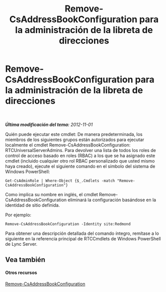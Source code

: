 ﻿---
title: Remove-CsAddressBookConfiguration para la administración de la libreta de direcciones
TOCTitle: Remove-CsAddressBookConfiguration para la administración de la libreta de direcciones
ms:assetid: 5d173ebe-ec4d-4640-8432-a25071ea9cc5
ms:mtpsurl: https://technet.microsoft.com/es-es/library/Gg429705(v=OCS.15)
ms:contentKeyID: 48275401
ms.date: 01/07/2017
mtps_version: v=OCS.15
ms.translationtype: HT
---

# Remove-CsAddressBookConfiguration para la administración de la libreta de direcciones

 

_**Última modificación del tema:** 2012-11-01_

Quién puede ejecutar este cmdlet: De manera predeterminada, los miembros de los siguientes grupos están autorizados para ejecutar localmente el cmdlet Remove-CsAddressBookConfiguration: RTCUniversalServerAdmins. Para devolver una lista de todos los roles de control de acceso basado en roles (RBAC) a los que se ha asignado este cmdlet (incluido cualquier otro rol RBAC personalizado que usted mismo haya creado), ejecute el siguiente comando en el símbolo del sistema de Windows PowerShell:

    Get-CsAdminRole | Where-Object {$_.Cmdlets -match "Remove-CsAddressBookConfiguration"}

Como implica su nombre en inglés, el cmdlet Remove-CsAddressBookConfiguration eliminará la configuración basándose en la identidad de sitio definida.

Por ejemplo:

    Remove-CsAddressBookConfiguration -Identity site:Redmond

Para obtener una descripción detallada del comando íntegro, remítase a lo siguiente en la referencia principal de RTCCmdlets de Windows PowerShell de Lync Server.

## Vea también

#### Otros recursos

[Remove-CsAddressBookConfiguration](https://docs.microsoft.com/en-us/powershell/module/skype/Remove-CsAddressBookConfiguration)

